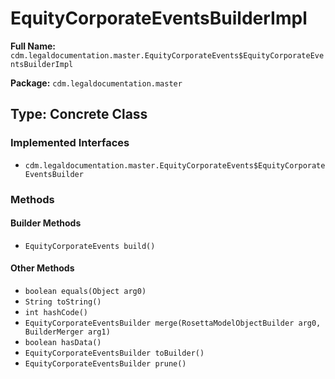 # EquityCorporateEventsBuilderImpl

**Full Name:** `cdm.legaldocumentation.master.EquityCorporateEvents$EquityCorporateEventsBuilderImpl`

**Package:** `cdm.legaldocumentation.master`

## Type: Concrete Class

### Implemented Interfaces

- `cdm.legaldocumentation.master.EquityCorporateEvents$EquityCorporateEventsBuilder`

### Methods

#### Builder Methods

- `EquityCorporateEvents build()`

#### Other Methods

- `boolean equals(Object arg0)`
- `String toString()`
- `int hashCode()`
- `EquityCorporateEventsBuilder merge(RosettaModelObjectBuilder arg0, BuilderMerger arg1)`
- `boolean hasData()`
- `EquityCorporateEventsBuilder toBuilder()`
- `EquityCorporateEventsBuilder prune()`

